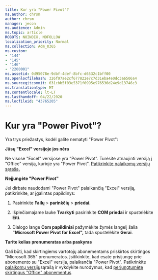 ```yaml
---
title: Kur yra "Power Pivot"?
ms.author: chrsm
author: chrsm
manager: jecon
ms.audience: Admin
ms.topic: article
ROBOTS: NOINDEX, NOFOLLOW
localization_priority: Normal
ms.collection: Adm_O365
ms.custom:
- "144"
- "145"
- "146"
- "2200001"
ms.assetid: 0d95078e-9dbf-4def-8bfc-d6532c1bff00
ms.openlocfilehash: 326f07ae2cf677822e7c7d31eba4e0dc3a6506a4
ms.sourcegitcommit: 631cbb5f03e5371f0995e976536d24e9d13746c3
ms.translationtype: MT
ms.contentlocale: lt-LT
ms.lasthandoff: 04/22/2020
ms.locfileid: "43765205"
---
```

# <a name="where-is-power-pivot"></a>Kur yra "Power Pivot"?

Yra trys priežastys, kodėl galite nematyti "Power Pivot":
  
**Jūsų "Excel" versijoje jos nėra**
  
Ne visose "Excel" versijose yra "Power Pivot". Turėsite atnaujinti versiją į "Office" versiją, kurioje yra "Power Pivot". [Patikrinkite palaikomų versijų sąrašą.](https://support.office.com/article/aa64e217-4b6e-410b-8337-20b87e1c2a4b.aspx)
  
**Neįjungėte "Power Pivot"**
  
Jei dirbate naudodami "Power Pivot" palaikančią "Excel" versiją, patikrinkite, ar įgalintas papildinys:
  
1. Pasirinkite **Failų** \> **parinkčių** \> **priedai**.

2. Išplečiamajame lauke **Tvarkyti** pasirinkite **COM priedai** ir spustelėkite **Eiti**.

3. Dialogo lange **Com papildiniai** pažymėkite žymės langelį šalia **"Microsoft Power Pivot for Excel",** tada spustelėkite **Gerai**.

**Turite kelias prenumeratas arba paskyras**
  
Gali būti, kad skirtingiems vartotojų abonementams priskirtos skirtingos "Microsoft 365" prenumeratos. Įsitikinkite, kad esate prisijungę prie abonemento su "Excel" versija, palaikančia "Power Pivot". Patikrinkite [palaikomų versijų](https://support.office.com/article/aa64e217-4b6e-410b-8337-20b87e1c2a4b.aspx)sąrašą ir vykdykite nurodymus, kad [perjungtumėte skirtingus "Office" abonementus](https://support.office.com/article/b9582171-fd1f-4284-9846-bdd72bb28426.aspx#BKMK_WebSwitchAccounts).
